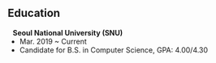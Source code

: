 ## Education

<h4 style="margin:0 10px 0;">Seoul National University (SNU)</h4>

<ul style="margin:0 0 5px;">
  <li>Mar. 2019 ~ Current</li>
  <li>Candidate for B.S. in Computer Science, GPA: 4.00/4.30</li>
</ul>
